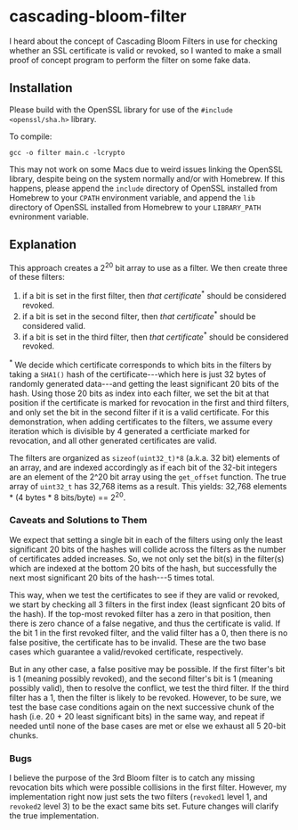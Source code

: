 # cascading-bloom-filter
I heard about the concept of Cascading Bloom Filters in use for checking whether an SSL certificate is valid or revoked, so I wanted to make a small proof of concept program to perform the filter on some fake data.

## Installation
Please build with the OpenSSL library for use of the `#include <openssl/sha.h>` library.

To compile:

```
gcc -o filter main.c -lcrypto
```

This may not work on some Macs due to weird issues linking the OpenSSL library, despite being on the system normally and/or with Homebrew. If this happens, please append the `include` directory of OpenSSL installed from Homebrew to your `CPATH` environment variable, and append the `lib` directory of OpenSSL installed from Homebrew to your `LIBRARY_PATH` evnironment variable.

## Explanation

This approach creates a 2<sup>20</sup> bit array to use as a filter. We then create three of these filters:


1. if a bit is set in the first filter, then _that certificate_<sup>*</sup> should be considered revoked.
2. if a bit is set in the second filter, then _that certificate_<sup>*</sup> should be considered valid.
3. if a bit is set in the third filter, then _that certificate_<sup>*</sup> should be considered revoked.


<sup>*</sup> We decide which certificate corresponds to which bits in the filters by taking a `SHA1()` hash of the certificate---which here is just 32 bytes of randomly generated data---and getting the least significant 20 bits of the hash.
Using those 20 bits as index into each filter, we set the bit at that position if the certificate is marked for revocation in the first and third filters, and only set the bit in the second filter if it is a valid certificate.
For this demonstration, when adding certificates to the filters, we assume every iteration which is divisible by 4 generated a certficiate marked for revocation, and all other generated certificates are valid.


The filters are organized as `sizeof(uint32_t)*8` (a.k.a. 32 bit) elements of an array, and are indexed accordingly as if each bit of the 32-bit integers are an element of the 2^20 bit array using the `get_offset` function. The true array of `uint32_t` has 32,768 items as a result. This yields: 32,768 elements * (4 bytes * 8 bits/byte) == 2<sup>20</sup>.


### Caveats and Solutions to Them
We expect that setting a single bit in each of the filters using only the least significant 20 bits of the hashes will collide across the filters as the number of certificates added increases.
So, we not only set the bit(s) in the filter(s) which are indexed at the bottom 20 bits of the hash, but successfully the next most significant 20 bits of the hash---5 times total.


This way, when we test the certificates to see if they are valid or revoked, we start by checking all 3 filters in the first index (least signficant 20 bits of the hash). If the top-most revoked filter has a zero in that position, then there is zero chance of a false negative, and thus the certificate is valid.
If the bit 1 in the first revoked filter, and the valid filter has a 0, then there is no false positive, the certificate has to be invalid. These are the two base cases which guarantee a valid/revoked certificate, respectively.


But in any other case, a false positive may be possible. If the first filter's bit is 1 (meaning possibly revoked), and the second filter's bit is 1 (meaning possibly valid), then to resolve the conflict, we test the third filter.
If the third filter has a 1, then the filter is likely to be revoked. However, to be sure, we test the base case conditions again on the next successive chunk of the hash (i.e. 20 + 20 least significant bits) in the same way, and repeat if needed until none of the base cases are met or else we exhaust all 5 20-bit chunks.


### Bugs
I believe the purpose of the 3rd Bloom filter is to catch any missing revocation bits which were possible collisions in the first filter. However, my implementation right now just sets the two filters (`revoked1` level 1, and `revoked2` level 3) to be the exact same bits set. Future changes will clarify the true implementation.
